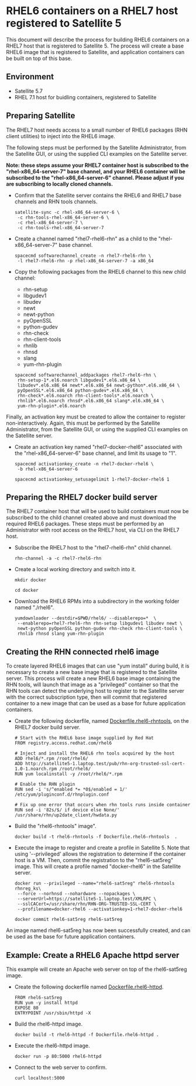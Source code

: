 # RHEL6 containers on a RHEL7 host registered to Satellite 5

This document will describe the process for building RHEL6 containers on
a RHEL7 host that is registered to Satellite 5.  The process will create
a base RHEL6 image that is registered to Satellite, and application
containers can be built on top of this base.

## Environment
* Satellite 5.7
* RHEL 7.1 host for buidling containers, registered to Satellite

## Preparing Satellite
The RHEL7 host needs access to a small number of RHEL6 packages
(RHN client utilities) to inject into the RHEL6 image.

The following steps must be performed by the Satellite Administrator,
from the Satellite GUI, or using the supplied CLI examples on the
Satellite server.

**Note: these steps assume your RHEL7 container host is subscribed to
the "rhel-x86_64-server-7" base channel, and your RHEL6 container will
be subscribed to the "rhel-x86_64-server-6" channel.  Please adjust
if you are subscribing to locally cloned channels.**

* Confirm that the Satellite server contains the RHEL6 and RHEL7
  base channels and RHN tools channels.

	```
	satellite-sync -c rhel-x86_64-server-6 \
	 -c rhn-tools-rhel-x86_64-server-6 \
	 -c rhel-x86_64-server-7 \
	 -c rhn-tools-rhel-x86_64-server-7
	```

* Create a channel named "rhel7-rhel6-rhn" as a child to the 
  "rhel-x86_64-server-7" base channel.
  
	```
	spacecmd softwarechannel_create -n rhel7-rhel6-rhn \
	 -l rhel7-rhel6-rhn -p rhel-x86_64-server-7 -a x86_64
	```

* Copy the following packages from the RHEL6 channel to this new child
  channel:
	- rhn-setup
	- libgudev1
	- libudev
	- newt
	- newt-python
	- pyOpenSSL
	- python-gudev
	- rhn-check
	- rhn-client-tools
	- rhnlib
	- rhnsd
	- slang
	- yum-rhn-plugin


	```
	spacecmd softwarechannel_addpackages rhel7-rhel6-rhn \
	 rhn-setup-1*.el6.noarch libgudev1*.el6.x86_64 \
	 libudev*.el6.x86_64 newt*.el6.x86_64 newt-python*.el6.x86_64 \
	 pyOpenSSL*.el6.x86_64 python-gudev*.el6.x86_64 \
	 rhn-check*.el6.noarch rhn-client-tools*.el6.noarch \
	 rhnlib*.el6.noarch rhnsd*.el6.x86_64 slang*.el6.x86_64 \
	 yum-rhn-plugin*.el6.noarch
	```

Finally, an activation key must be created to allow the container to
register non-interactively.  Again, this must be performed by the 
Satellite Administrator, from the Satellite GUI, or using the supplied 
CLI examples on the Satellite server.

* Create an activation key named "rhel7-docker-rhel6" associated with
  the "rhel-x86_64-server-6" base channel, and limit its usage to "1".

	```
	spacecmd activationkey_create -n rhel7-docker-rhel6 \
	 -b rhel-x86_64-server-6

	spacecmd activationkey_setusagelimit 1-rhel7-docker-rhel6 1
	```

## Preparing the RHEL7 docker build server
The RHEL7 container host that will be used to build containers must
now be subscribed to the child channel created above and must
download the required RHEL6 packages.  These steps must be performed
by an Administrator with root access on the RHEL7 host, via CLI on the 
RHEL7 host.

* Subscribe the RHEL7 host to the "rhel7-rhel6-rhn" child channel.

	```
	rhn-channel -a -c rhel7-rhel6-rhn
	```

* Create a local working directory and switch into it.

	```
	mkdir docker

	cd docker
	```

* Download the RHEL6 RPMs into a subdirectory in the working folder
  named "./rhel6".

	```
	yumdownloader --destdir=$PWD/rhel6/ --disablerepo=*  \
	 --enablerepo=rhel7-rhel6-rhn rhn-setup libgudev1 libudev newt \
	 newt-python pyOpenSSL python-gudev rhn-check rhn-client-tools \
	 rhnlib rhnsd slang yum-rhn-plugin
	```

## Creating the RHN connected rhel6 image
To create layered RHEL6 images that can use "yum install" during build,
it is necessary to create a new base image that is registered to the
Satellite server.  This process will create a new RHEL6 base image
containing the RHN tools, will launch that image as a "privileged"
container so that the RHN tools can detect the underlying host to
register to the Satellite server with the correct subscription type,
then will commit that registered container to a new image that can be
used as a base for future application containers.

* Create the following dockerfile, named 
  [Dockerfile.rhel6-rhntools](Dockerfile.rhel6-rhntools), on the RHEL7 
  docker build server.

	```
	# Start with the RHEL6 base image supplied by Red Hat
	FROM registry.access.redhat.com/rhel6

	# Inject and install the RHEL6 rhn tools acquired by the host
	ADD rhel6/*.rpm /root/rhel6/
	ADD http://satellite5-1.laptop.test/pub/rhn-org-trusted-ssl-cert-1.0-1.noarch.rpm /root/rhel6/
	RUN yum localinstall -y /root/rhel6/*.rpm

	# Enable the RHN plugin
	RUN sed -i 's/^enabled *= *0$/enabled = 1/' /etc/yum/pluginconf.d/rhnplugin.conf

	# Fix up one error that occurs when rhn tools runs inside container
	RUN sed -i '82s/$/ if device else None/' /usr/share/rhn/up2date_client/hwdata.py
	```

* Build the "rhel6-rhntools" image".

	```
	docker build -t rhel6-rhntools -f Dockerfile.rhel6-rhntools  .
	```

* Execute the image to register and create a profile in Satellite 5.
  Note that using '--privileged' allows the registration to determine if
  the container host is a VM.  Then, commit the registration to the
  "rhel6-sat5reg" image.  This will create a profile named
  "docker-rhel6" in the Satellite server.

	```
	docker run --privileged --name="rhel6-sat5reg" rhel6-rhntools rhnreg_ks\
	 --force --norhnsd --nohardware --nopackages \
	 --serverUrl=https://satellite5-1.laptop.test/XMLRPC \
	 --sslCACert=/usr/share/rhn/RHN-ORG-TRUSTED-SSL-CERT \
	 --profilename=docker-rhel6 --activationkey=1-rhel7-docker-rhel6
	 
	docker commit rhel6-sat5reg rhel6-sat5reg
	```

An image named rhel6-sat5reg has now been successfully created, and can
be used as the base for future application containers.

## Example: Create a RHEL6 Apache httpd server
This example will create an Apache web server on top of the
rhel6-sat5reg image.

* Create the following dockerfile named 
  [Dockerfile.rhel6-httpd](Dockerfile.rhel6-httpd).

	```
	FROM rhel6-sat5reg
	RUN yum -y install httpd
	EXPOSE 80
	ENTRYPOINT /usr/sbin/httpd -X
	```

* Build the rhel6-httpd image.

	```
	docker build -t rhel6-httpd -f Dockerfile.rhel6-httpd .
	```

* Execute the rhel6-httpd image.

	```
	docker run -p 80:5000 rhel6-httpd
	```

* Connect to the web server to confirm.

	```
	curl localhost:5000
	```

